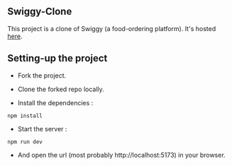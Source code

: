 ## Swiggy-Clone

This project is a clone of Swiggy (a food-ordering platform).
It's hosted [here](https://swiggy-clone-psi.vercel.app/).

## Setting-up the project

- Fork the project.

- Clone the forked repo locally.

- Install the dependencies :

```
npm install
```

- Start the server :

```
npm run dev
```

- And open the url (most probably http://localhost:5173) in your browser.
